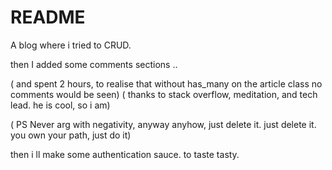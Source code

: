 # README

A blog where i tried to CRUD. 

then I added some comments sections .. 

( and spent 2 hours, to realise that without  has_many on the article class  no comments would be seen)
( thanks to stack overflow, meditation, and tech lead. he is cool, so i am)

( PS Never arg with negativity, anyway anyhow, just delete it. just delete it. you own your path, just do it)

then i ll make some authentication sauce. to taste tasty.


